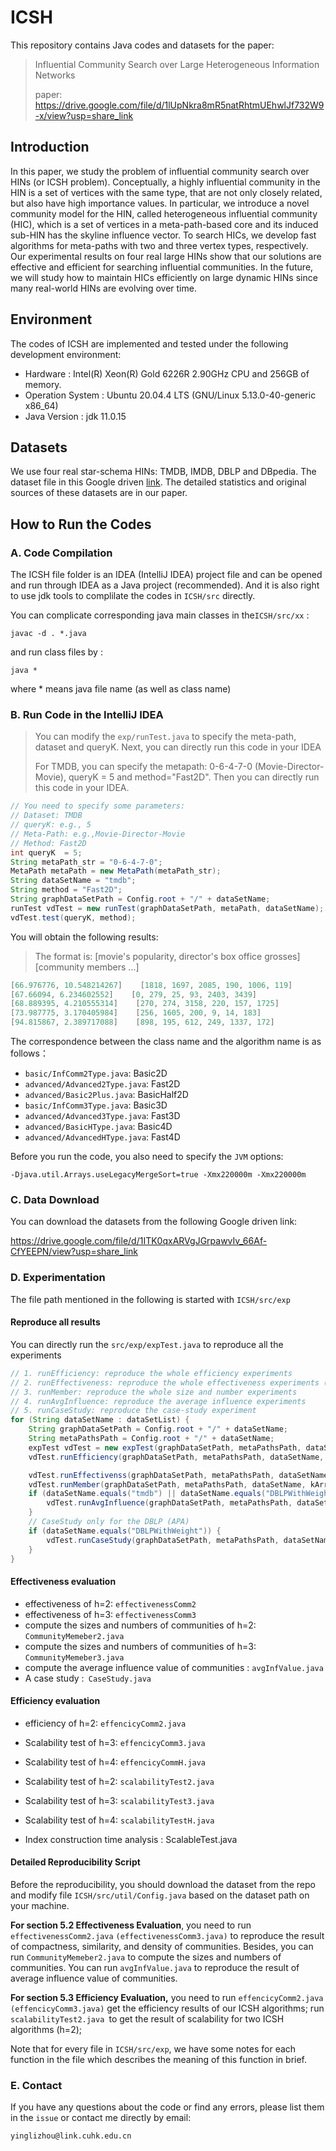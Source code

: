 # ICSH

This repository contains Java codes and datasets for the paper:

> Influential Community Search over Large Heterogeneous Information Networks
>
> paper: https://drive.google.com/file/d/1lUpNkra8mR5natRhtmUEhwlJf732W9-x/view?usp=share_link

## Introduction

In this paper, we study the problem of influential community search over HINs (or ICSH problem). Conceptually, a highly influential community in the HIN is a set of vertices with the same type, that are not only closely related, but also have high importance values. In particular, we introduce a novel community model for the HIN, called heterogeneous influential community (HIC), which is a set of vertices in a meta-path-based core and its induced sub-HIN has the skyline influence vector. To search HICs, we develop fast algorithms for meta-paths with two and three vertex types, respectively. Our experimental results on four real large HINs show that our solutions are effective and efficient for searching influential communities. In the future, we will study how to maintain HICs efficiently on large dynamic HINs since many real-world HINs are evolving over time.

## Environment

The codes of ICSH are implemented and tested under the following development environment:

- Hardware : Intel(R) Xeon(R) Gold 6226R 2.90GHz CPU and 256GB of memory.
- Operation System : Ubuntu 20.04.4 LTS (GNU/Linux 5.13.0-40-generic x86_64)
- Java Version : jdk 11.0.15

## Datasets

We use four real star-schema HINs: TMDB, IMDB, DBLP and DBpedia. The dataset file in this Google driven [link](https://drive.google.com/file/d/1ITK0qxARVgJGrpawvIv_66Af-CfYEEPN/view?usp=share_link). The detailed statistics and original sources of these datasets are in our paper.

## How to Run the Codes

### A. Code Compilation

The ICSH file folder is an IDEA (IntelliJ IDEA) project file and can be opened and run through IDEA as a Java project (recommended). And it is also right to use jdk tools to complilate the codes in `ICSH/src` directly.

You can complicate corresponding java main classes in the`ICSH/src/xx` :

`javac -d . *.java`

and run class files by :

`java *`

where * means java file name (as well as class name)

### B. Run Code in the IntelliJ IDEA

> You can modify the `exp/runTest.java` to specify the meta-path, dataset and queryK. Next, you can directly run this code in your IDEA
>
> For TMDB, you can specify the metapath: 0-6-4-7-0 (Movie-Director-Movie), queryK = 5 and method="Fast2D". Then you can directly run this code in your IDEA.


```java
// You need to specify some parameters:
// Dataset: TMDB
// queryK: e.g., 5
// Meta-Path: e.g.,Movie-Director-Movie
// Method: Fast2D
int queryK  = 5;
String metaPath_str = "0-6-4-7-0";
MetaPath metaPath = new MetaPath(metaPath_str);
String dataSetName = "tmdb";
String method = "Fast2D";
String graphDataSetPath = Config.root + "/" + dataSetName;
runTest vdTest = new runTest(graphDataSetPath, metaPath, dataSetName);
vdTest.test(queryK, method);
```

You will obtain the following results:

> The format is: [movie's popularity,  director's box office grosses]  [community members ...]

```java
[66.976776, 10.548214267]    [1818, 1697, 2085, 190, 1006, 119]
[67.66094, 6.234602552]    [0, 279, 25, 93, 2403, 3439]
[68.889395, 4.210555314]    [270, 274, 3158, 220, 157, 1725]
[73.987775, 3.170405984]    [256, 1605, 200, 9, 14, 183]
[94.815867, 2.389717088]    [898, 195, 612, 249, 1337, 172]
```

The correspondence between the class name and the algorithm name is as follows：

+ `basic/InfComm2Type.java`: Basic2D
+ `advanced/Advanced2Type.java`: Fast2D
+ `advanced/Basic2Plus.java`: BasicHalf2D
+ `basic/InfComm3Type.java`: Basic3D
+ `advanced/Advanced3Type.java`: Fast3D
+ `advanced/BasicHType.java`: Basic4D
+ `advanced/AdvancedHType.java`: Fast4D

Before you run the code, you also need to specify the `JVM` options:

`-Djava.util.Arrays.useLegacyMergeSort=true -Xmx220000m -Xmx220000m`

### C. Data Download

You can download the datasets from the following Google driven link:

https://drive.google.com/file/d/1ITK0qxARVgJGrpawvIv_66Af-CfYEEPN/view?usp=share_link

### D. Experimentation

The file path mentioned in the following is started with `ICSH/src/exp`
#### Reproduce all results
You can directly run the `src/exp/expTest.java` to reproduce all the experiments
```java
// 1. runEfficiency: reproduce the whole efficiency experiments
// 2. runEffectiveness: reproduce the whole effectiveness experiments (i.e., diameter, path-sim, etc.)
// 3. runMember: reproduce the whole size and number experiments
// 4. runAvgInfluence: reproduce the average influence experiments
// 5. runCaseStudy: reproduce the case-study experiment
for (String dataSetName : dataSetList) {
    String graphDataSetPath = Config.root + "/" + dataSetName;
    String metaPathsPath = Config.root + "/" + dataSetName;
    expTest vdTest = new expTest(graphDataSetPath, metaPathsPath, dataSetName);
    vdTest.runEfficiency(graphDataSetPath, metaPathsPath, dataSetName, kArry);

    vdTest.runEffectivenss(graphDataSetPath, metaPathsPath, dataSetName, 5); // 5 is the default queryK.
    vdTest.runMember(graphDataSetPath, metaPathsPath, dataSetName, kArry);
    if (dataSetName.equals("tmdb") || dataSetName.equals("DBLPWithWeight")) {
        vdTest.runAvgInfluence(graphDataSetPath, metaPathsPath, dataSetName, 5); // Only for TMDB (MDM and GMDMG) and DBLP (APA and TPVPT)
    }
    // CaseStudy only for the DBLP (APA)
    if (dataSetName.equals("DBLPWithWeight")) {
        vdTest.runCaseStudy(graphDataSetPath, metaPathsPath, dataSetName);
    }
}
```
#### Effectiveness evaluation

- effectiveness of h=2: `effectivenessComm2`
- effectiveness of h=3: `effectivenessComm3`
- compute the sizes and numbers of communities of h=2: `CommunityMemeber2.java`
- compute the sizes and numbers of communities of h=3: `CommunityMemeber3.java`
- compute the average influence value of communities : `avgInfValue.java`
- A case study :` CaseStudy.java`

#### Efficiency evaluation

- efficiency of h=2: `effencicyComm2.java`
- Scalability test  of h=3: `effencicyComm3.java`
- Scalability test  of h=4: `effencicyCommH.java`

- Scalability test  of h=2: `scalabilityTest2.java`
- Scalability test  of h=3: `scalabilityTest3.java`
- Scalability test  of h=4: `scalabilityTestH.java`
- Index construction time analysis : ScalableTest.java

#### **Detailed Reproducibility Script**

Before the reproducibility, you should download the dataset from the repo and modify file `ICSH/src/util/Config.java` based on the dataset path on your machine.

**For section 5.2 Effectiveness Evaluation**, you need to run `effectivenessComm2.java` `(effectivenessComm3.java)` to reproduce the result of compactness, similarity, and density of communities. Besides, you can run  `CommunityMemeber2.java` to compute the sizes and numbers of communities. You can run `avgInfValue.java` to reproduce the result of average influence value of communities.

**For section 5.3 Efficiency Evaluation,** you need to run `effencicyComm2.java` `(effencicyComm3.java)` get the efficiency results of our ICSH algorithms; run `scalabilityTest2.java `to get the result of scalability for two ICSH algorithms (h=2);

Note that for every file in `ICSH/src/exp`, we have some notes for each function in the file which describes the meaning of this function in brief.

### E. Contact

If you have any questions about the code or find any errors, please list them in the `issue` or contact me directly by email:

`yinglizhou@link.cuhk.edu.cn`
